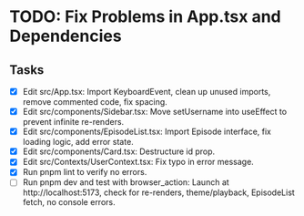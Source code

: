 # TODO: Fix Problems in App.tsx and Dependencies

## Tasks
- [x] Edit src/App.tsx: Import KeyboardEvent, clean up unused imports, remove commented code, fix spacing.
- [x] Edit src/components/Sidebar.tsx: Move setUsername into useEffect to prevent infinite re-renders.
- [x] Edit src/components/EpisodeList.tsx: Import Episode interface, fix loading logic, add error state.
- [x] Edit src/components/Card.tsx: Destructure id prop.
- [x] Edit src/Contexts/UserContext.tsx: Fix typo in error message.
- [x] Run pnpm lint to verify no errors.
- [ ] Run pnpm dev and test with browser_action: Launch at http://localhost:5173, check for re-renders, theme/playback, EpisodeList fetch, no console errors.
